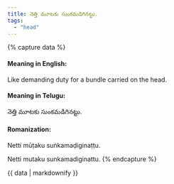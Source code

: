 ```yaml
---
title: నెత్తి మూటకు సుంకమడిగినట్టు.
tags:
  - "head"
---
```


{% capture data %}
#### Meaning in English:
Like demanding duty for a bundle carried on the head.

#### Meaning in Telugu:
నెత్తి మూటకు సుంకమడిగినట్టు.

#### Romanization:
Netti mūṭaku suṅkamaḍiginaṭṭu.

Netti mutaku sunkamadiginattu.
{% endcapture %}

{{ data | markdownify }}

